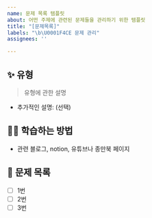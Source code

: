 ```yaml
---
name: 문제 목록 템플릿
about: 어떤 주제에 관련된 문제들을 관리하기 위한 템플릿
title: "[문제목록]"
labels: "\b\U0001F4CE 문제 관리"
assignees: ''

---
```


## ✨ 유형
> 유형에 관한 설명
- 추가적인 설명: (선택)

## 🧑‍💻 학습하는 방법
- 관련 블로그, notion, 유튜브나 종만북 페이지

## 📁 문제 목록
- [ ] 1번
- [ ] 2번
- [ ] 3번
